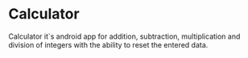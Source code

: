 # Calculator
Сalculator it`s android app for addition, subtraction, multiplication and division of integers with the ability to reset the entered data.
